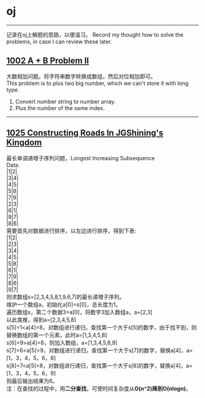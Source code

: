 # oj
---
记录在oj上解题的思路，以便温习。
Record my thought how to solve the problems, in case I can review these later.

## [1002 A + B Problem II](http://acm.hdu.edu.cn/showproblem.php?pid=1002)
大数相加问题。将字符串数字转换成数组，然后对位相加即可。<br>
This problem is to plus two big number, which we can't store it with long type.
1. Convert number string to number array.
2. Plus the number of the same index.
---
## [1025 Constructing Roads In JGShining's Kingdom](http://acm.hdu.edu.cn/showproblem.php?pid=1025)
最长单调递增子序列问题，Longest Increasing Subsequence<br>
Data:<br>
|1|2|<br>
|3|4|<br>
|4|5|<br>
|5|8|<br>
|7|9|<br>
|2|3|<br>
|6|1|<br>
|9|7|<br>
|8|6|<br>
需要首先对数据进行排序，以左边进行排序，得到下表:<br>
|1|2|<br>
|2|3|<br>
|3|4|<br>
|4|5|<br>
|5|8|<br>
|6|1|<br>
|7|9|<br>
|8|6|<br>
|9|7|<br>
则求数组s=[2,3,4,5,8,1,9,6,7]的最长递增子序列。<br>
维护一个数组a，初始化a[0]=s[0]，总长度为1。<br>
遍历数组s，第二个数据3>a[0]，将数字3加入数组a，a=[2,3]<br>
以此类推，得到a=[2,3,4,5,8]<br>
s[5]=1<a[4]=8，对数组进行递归，查找第一个大于s[5]的数字，由于找不到，则替换数组的第一个元素，此时a=[1,3,4,5,8]<br>
s[6]=9>a[4]=8，则加入数组，a=[1,3,4,5,8,9]<br>
s[7]=6<a[5]=9，对数组进行递归，查找第一个大于s[7]的数字，替换a[4]，a=[1，3，4，5，6，8]<br>
s[8]=7<a[5]=8，对数组进行递归，查找第一个大于s[8]的数字，替换a[4]，a=[1，3，4，5，6，9]<br>
则最后输出结果为6。<br>
注：在查找的过程中，用**二分查找**，可使时间复杂度从**O(n^2)**降到**O(nlogn)**。